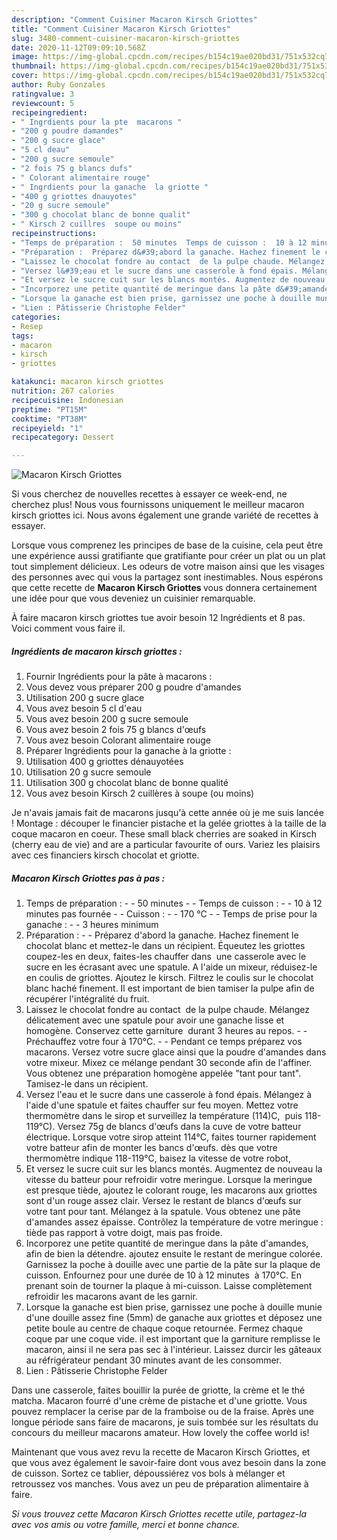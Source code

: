 ```yaml
---
description: "Comment Cuisiner Macaron Kirsch Griottes"
title: "Comment Cuisiner Macaron Kirsch Griottes"
slug: 3480-comment-cuisiner-macaron-kirsch-griottes
date: 2020-11-12T09:09:10.568Z
image: https://img-global.cpcdn.com/recipes/b154c19ae020bd31/751x532cq70/macaron-kirsch-griottes-photo-principale-de-la-recette.jpg
thumbnail: https://img-global.cpcdn.com/recipes/b154c19ae020bd31/751x532cq70/macaron-kirsch-griottes-photo-principale-de-la-recette.jpg
cover: https://img-global.cpcdn.com/recipes/b154c19ae020bd31/751x532cq70/macaron-kirsch-griottes-photo-principale-de-la-recette.jpg
author: Ruby Gonzales
ratingvalue: 3
reviewcount: 5
recipeingredient:
- " Ingrdients pour la pte  macarons "
- "200 g poudre damandes"
- "200 g sucre glace"
- "5 cl deau"
- "200 g sucre semoule"
- "2 fois 75 g blancs dufs"
- " Colorant alimentaire rouge"
- " Ingrdients pour la ganache  la griotte "
- "400 g griottes dnauyotes"
- "20 g sucre semoule"
- "300 g chocolat blanc de bonne qualit"
- " Kirsch 2 cuillres  soupe ou moins"
recipeinstructions:
- "Temps de préparation :  50 minutes  Temps de cuisson :  10 à 12 minutes pas fournée  Cuisson :  170 °C  Temps de prise pour la ganache :  3 heures minimum"
- "Préparation :  Préparez d&#39;abord la ganache. Hachez finement le chocolat blanc et mettez-le dans un récipient. Équeutez les griottes  coupez-les en deux, faites-les chauffer dans  une casserole avec le sucre en les écrasant avec une spatule. A l&#39;aide un mixeur, réduisez-le en coulis de griottes. Ajoutez le kirsch. Filtrez le coulis sur le chocolat blanc haché finement. Il est important de bien tamiser la pulpe afin de récupérer l&#39;intégralité du fruit."
- "Laissez le chocolat fondre au contact  de la pulpe chaude. Mélangez délicatement avec une spatule pour avoir une ganache lisse et homogène. Conservez cette garniture  durant 3 heures au repos.  Préchauffez votre four à 170°C.  Pendant ce temps préparez vos macarons. Versez votre sucre glace ainsi que la poudre d&#39;amandes dans votre mixeur. Mixez ce mélange pendant 30 seconde afin de l&#39;affiner. Vous obtenez une préparation homogène appelée &#34;tant pour tant&#34;. Tamisez-le dans un récipient."
- "Versez l&#39;eau et le sucre dans une casserole à fond épais. Mélangez à l&#39;aide d&#39;une spatule et faites chauffer sur feu moyen. Mettez votre thermomètre dans le sirop et surveillez la température (114)C,  puis 118-119°C). Versez 75g de blancs d&#39;œufs dans la cuve de votre batteur électrique. Lorsque votre sirop atteint 114°C, faites tourner rapidement votre batteur afin de monter les bancs d&#39;œufs. dès que votre thermomètre indique 118-119°C, baisez la vitesse de votre robot,"
- "Et versez le sucre cuit sur les blancs montés. Augmentez de nouveau la vitesse du batteur pour refroidir votre meringue. Lorsque la meringue est presque tiède, ajoutez le colorant rouge, les macarons aux griottes sont d&#39;un rouge assez clair. Versez le restant de blancs d&#39;œufs sur votre tant pour tant. Mélangez à la spatule. Vous obtenez une pâte d&#39;amandes assez épaisse. Contrôlez la température de votre meringue : tiède pas rapport à votre doigt, mais pas froide."
- "Incorporez une petite quantité de meringue dans la pâte d&#39;amandes, afin de bien la détendre. ajoutez ensuite le restant de meringue colorée. Garnissez la poche à douille avec une partie de la pâte sur la plaque de cuisson. Enfournez pour une durée de 10 à 12 minutes  à 170°C. En prenant soin de tourner la plaque à mi-cuisson. Laisse complètement refroidir les macarons avant de les garnir."
- "Lorsque la ganache est bien prise, garnissez une poche à douille munie d&#39;une douille assez fine (5mm) de ganache aux griottes et déposez une petite boule au centre de chaque coque retournée. Fermez chaque coque par une coque vide. il est important que la garniture remplisse le macaron, ainsi il ne sera pas sec à l&#39;intérieur. Laissez durcir les gâteaux au réfrigérateur pendant 30 minutes avant de les consommer."
- "Lien : Pâtisserie Christophe Felder"
categories:
- Resep
tags:
- macaron
- kirsch
- griottes

katakunci: macaron kirsch griottes 
nutrition: 267 calories
recipecuisine: Indonesian
preptime: "PT15M"
cooktime: "PT38M"
recipeyield: "1"
recipecategory: Dessert

---
```



![Macaron Kirsch Griottes](https://img-global.cpcdn.com/recipes/b154c19ae020bd31/751x532cq70/macaron-kirsch-griottes-photo-principale-de-la-recette.jpg)

Si vous cherchez de nouvelles recettes à essayer ce week-end, ne cherchez plus! Nous vous fournissons uniquement le meilleur macaron kirsch griottes ici. Nous avons également une grande variété de recettes à essayer.

Lorsque vous comprenez les principes de base de la cuisine, cela peut être une expérience aussi gratifiante que gratifiante pour créer un plat ou un plat tout simplement délicieux. Les odeurs de votre maison ainsi que les visages des personnes avec qui vous la partagez sont inestimables. Nous espérons que cette recette de <strong> Macaron Kirsch Griottes </strong> vous donnera certainement une idée pour que vous deveniez un cuisinier remarquable.

<!--inarticleads1-->

À faire macaron kirsch griottes tue avoir besoin 12 Ingrédients et 8 pas. Voici comment vous faire il.

##### Ingrédients de macaron kirsch griottes :

1. Fournir  Ingrédients pour la pâte à macarons :
1. Vous devez vous préparer 200 g poudre d&#39;amandes
1. Utilisation 200 g sucre glace
1. Vous avez besoin 5 cl d&#39;eau
1. Vous avez besoin 200 g sucre semoule
1. Vous avez besoin 2 fois 75 g blancs d&#39;œufs
1. Vous avez besoin  Colorant alimentaire rouge
1. Préparer  Ingrédients pour la ganache à la griotte :
1. Utilisation 400 g griottes dénauyotées
1. Utilisation 20 g sucre semoule
1. Utilisation 300 g chocolat blanc de bonne qualité
1. Vous avez besoin  Kirsch 2 cuillères à soupe (ou moins)


Je n&#39;avais jamais fait de macarons jusqu&#39;à cette année où je me suis lancée ! Montage : découper le financier pistache et la gelée griottes à la taille de la coque macaron en coeur. These small black cherries are soaked in Kirsch (cherry eau de vie) and are a particular favourite of ours. Variez les plaisirs avec ces financiers kirsch chocolat et griotte. 

<!--inarticleads2-->

##### Macaron Kirsch Griottes pas à pas :

1. Temps de préparation : -  - 50 minutes -  - Temps de cuisson : -  - 10 à 12 minutes pas fournée -  - Cuisson : -  - 170 °C -  - Temps de prise pour la ganache : -  - 3 heures minimum
1. Préparation : -  - Préparez d&#39;abord la ganache. Hachez finement le chocolat blanc et mettez-le dans un récipient. Équeutez les griottes  coupez-les en deux, faites-les chauffer dans  une casserole avec le sucre en les écrasant avec une spatule. A l&#39;aide un mixeur, réduisez-le en coulis de griottes. Ajoutez le kirsch. Filtrez le coulis sur le chocolat blanc haché finement. Il est important de bien tamiser la pulpe afin de récupérer l&#39;intégralité du fruit.
1. Laissez le chocolat fondre au contact  de la pulpe chaude. Mélangez délicatement avec une spatule pour avoir une ganache lisse et homogène. Conservez cette garniture  durant 3 heures au repos. -  - Préchauffez votre four à 170°C. -  - Pendant ce temps préparez vos macarons. Versez votre sucre glace ainsi que la poudre d&#39;amandes dans votre mixeur. Mixez ce mélange pendant 30 seconde afin de l&#39;affiner. Vous obtenez une préparation homogène appelée &#34;tant pour tant&#34;. Tamisez-le dans un récipient.
1. Versez l&#39;eau et le sucre dans une casserole à fond épais. Mélangez à l&#39;aide d&#39;une spatule et faites chauffer sur feu moyen. Mettez votre thermomètre dans le sirop et surveillez la température (114)C,  puis 118-119°C). Versez 75g de blancs d&#39;œufs dans la cuve de votre batteur électrique. Lorsque votre sirop atteint 114°C, faites tourner rapidement votre batteur afin de monter les bancs d&#39;œufs. dès que votre thermomètre indique 118-119°C, baisez la vitesse de votre robot,
1. Et versez le sucre cuit sur les blancs montés. Augmentez de nouveau la vitesse du batteur pour refroidir votre meringue. Lorsque la meringue est presque tiède, ajoutez le colorant rouge, les macarons aux griottes sont d&#39;un rouge assez clair. Versez le restant de blancs d&#39;œufs sur votre tant pour tant. Mélangez à la spatule. Vous obtenez une pâte d&#39;amandes assez épaisse. Contrôlez la température de votre meringue : tiède pas rapport à votre doigt, mais pas froide.
1. Incorporez une petite quantité de meringue dans la pâte d&#39;amandes, afin de bien la détendre. ajoutez ensuite le restant de meringue colorée. Garnissez la poche à douille avec une partie de la pâte sur la plaque de cuisson. Enfournez pour une durée de 10 à 12 minutes  à 170°C. En prenant soin de tourner la plaque à mi-cuisson. Laisse complètement refroidir les macarons avant de les garnir.
1. Lorsque la ganache est bien prise, garnissez une poche à douille munie d&#39;une douille assez fine (5mm) de ganache aux griottes et déposez une petite boule au centre de chaque coque retournée. Fermez chaque coque par une coque vide. il est important que la garniture remplisse le macaron, ainsi il ne sera pas sec à l&#39;intérieur. Laissez durcir les gâteaux au réfrigérateur pendant 30 minutes avant de les consommer.
1. Lien : Pâtisserie Christophe Felder


Dans une casserole, faites bouillir la purée de griotte, la crème et le thé matcha. Macaron fourré d&#39;une crème de pistache et d&#39;une griotte. Vous pouvez remplacer la cerise par de la framboise ou de la fraise. Après une longue période sans faire de macarons, je suis tombée sur les résultats du concours du meilleur macarons amateur. How lovely the coffee world is! 

<!--inarticleads1-->

<p>
Maintenant que vous avez revu la recette de Macaron Kirsch Griottes, et que vous avez également le savoir-faire dont vous avez besoin dans la zone de cuisson. Sortez ce tablier, dépoussiérez vos bols à mélanger et retroussez vos manches. Vous avez un peu de préparation alimentaire à faire.
</p>

<p>
<i>Si vous trouvez cette Macaron Kirsch Griottes recette utile, partagez-la avec vos amis ou votre famille, merci et bonne chance.</i>
</p>
